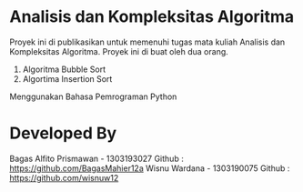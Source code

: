 # Analisis dan Kompleksitas Algoritma
Proyek ini di publikasikan untuk memenuhi tugas mata kuliah Analisis dan Kompleksitas Algoritma. Proyek ini di buat oleh dua orang.

1. Algoritma Bubble Sort
2. Algortima Insertion Sort

Menggunakan Bahasa Pemrograman Python

# Developed By 
Bagas Alfito Prismawan - 1303193027 
Github  : https://github.com/BagasMahier12a
Wisnu Wardana - 1303190075
Github  : https://github.com/wisnuw12

